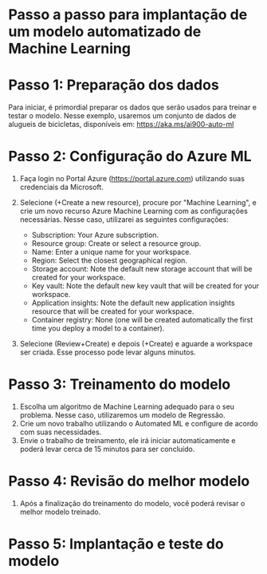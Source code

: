 # Passo a passo para implantação de um modelo automatizado de Machine Learning

# Passo 1: Preparação dos dados

Para iniciar, é primordial preparar os dados que serão usados para treinar e testar o modelo. Nesse exemplo, usaremos um conjunto de dados de alugueis de bicicletas, disponíveis em: https://aka.ms/ai900-auto-ml

# Passo 2: Configuração do Azure ML

1. Faça login no Portal Azure (https://portal.azure.com) utilizando suas credenciais da Microsoft.
2. Selecione (+Create a new resource), procure por "Machine Learning", e crie um novo recurso Azure Machine Learning com as configurações necessárias. Nesse caso, utilizarei as seguintes configurações:

    - Subscription: Your Azure subscription.
    - Resource group: Create or select a resource group.
    - Name: Enter a unique name for your workspace.
    - Region: Select the closest geographical region.
    - Storage account: Note the default new storage account that will be created for your workspace.
    - Key vault: Note the default new key vault that will be created for your workspace.
    - Application insights: Note the default new application insights resource that will be created for your workspace.
    - Container registry: None (one will be created automatically the first time you deploy a model to a container).
3. Selecione (Review+Create) e depois (+Create) e aguarde a workspace ser criada. Esse processo pode levar alguns minutos.


# Passo 3: Treinamento do modelo

1. Escolha um algoritmo de Machine Learning adequado para o seu problema. Nesse caso, utilizaremos um modelo de Regressão.
2. Crie um novo trabalho utilizando o Automated ML e configure de acordo com suas necessidades.
3. Envie o trabalho de treinamento, ele irá iniciar automaticamente e poderá levar cerca de 15 minutos para ser concluído.

# Passo 4: Revisão do melhor modelo

1. Após a finalização do treinamento do modelo, você poderá revisar o melhor modelo treinado. 

# Passo 5: Implantação e teste do modelo


